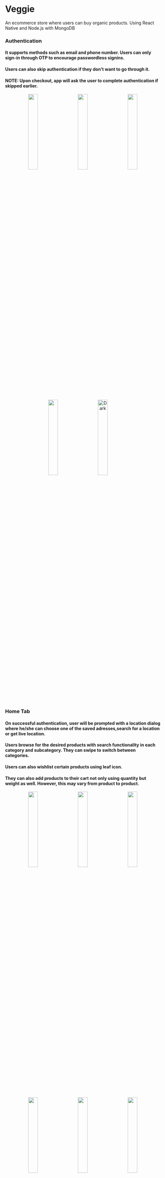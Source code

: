 # Veggie
An ecommerce store where users can buy organic products.
Using React Native and Node.js with MongoDB

### Authentication 
#### It supports methods such as email and phone number. Users can only sign-in through OTP to encourage passwordless signins.
#### Users can also skip authentication if they don't want to go through it.
#### NOTE: Upon checkout, app will ask the user to complete authentication if skipped earlier.

<p align="center">
  <img src="https://user-images.githubusercontent.com/53737668/121202036-9b3a4600-c892-11eb-9551-ccd93f960cfe.png" width="25%">
&nbsp; &nbsp; &nbsp; &nbsp;
  <img src="https://user-images.githubusercontent.com/53737668/121202053-9ecdcd00-c892-11eb-9152-c539d40ca03c.png" width="25%">
  &nbsp; &nbsp; &nbsp; &nbsp;
  <img src="https://user-images.githubusercontent.com/53737668/121202063-a2615400-c892-11eb-9c91-ca3d2a6ea978.png" width="25%">
</p>
<p align="center">
  <img src="https://user-images.githubusercontent.com/53737668/121202081-a4c3ae00-c892-11eb-8355-147ca3eeef97.png" width="25%">
&nbsp; &nbsp; &nbsp; &nbsp;
  <img alt="Dark" src="https://user-images.githubusercontent.com/53737668/121202084-a68d7180-c892-11eb-8d46-f9e616d5d37e.png" width="25%">
  &nbsp; &nbsp; &nbsp; &nbsp;
</p>


### Home Tab
#### On successful authentication, user will be prompted with a location dialog where he/she can choose one of the saved adresses,search for a location or get live location.
#### Users browse for the desired products with search functionality in each category and subcategory. They can swipe to switch between categories.
#### Users can also wishlist certain products using leaf icon.
#### They can also add products to their cart not only using quantity but weight as well. However, this may vary from product to product.

<p align="center">
  <img src="https://user-images.githubusercontent.com/53737668/121203515-ca04ec00-c893-11eb-8cb3-5b81f97675f2.png" width="25%">
&nbsp; &nbsp; &nbsp; &nbsp;
  <img src="https://user-images.githubusercontent.com/53737668/121203539-ce310980-c893-11eb-8896-e6afeaa7b454.png" width="25%">
  &nbsp; &nbsp; &nbsp; &nbsp;
  <img src="https://user-images.githubusercontent.com/53737668/121203665-e99c1480-c893-11eb-973e-77fffff62142.png" width="25%">
</p>
<p align="center">
  <img src="https://user-images.githubusercontent.com/53737668/121203672-ebfe6e80-c893-11eb-9e22-b2a196f024c1.png" width="25%">
&nbsp; &nbsp; &nbsp; &nbsp;
  <img src="https://user-images.githubusercontent.com/53737668/121203688-eef95f00-c893-11eb-826e-b3bb24935baf.png" width="25%">
  &nbsp; &nbsp; &nbsp; &nbsp;
  <img src="https://user-images.githubusercontent.com/53737668/121203956-2536de80-c894-11eb-9fb0-3490fddaf208.png" width="25%">
</p>
<p align="center">
  <img  src="https://user-images.githubusercontent.com/53737668/121203968-2831cf00-c894-11eb-9f3d-a5396e0c071d.png" width="25%">
  &nbsp; &nbsp; &nbsp; &nbsp;
  <img src="https://user-images.githubusercontent.com/53737668/121203962-26680b80-c894-11eb-8d3b-ef850b5f5e4c.png" width="25%">
&nbsp; &nbsp; &nbsp; &nbsp;  
</p>

### Search Tab
#### Here user can directly search for products they require and add them to the cart.
<p align="center">
  <img  src="https://user-images.githubusercontent.com/53737668/121206212-e99d1400-c895-11eb-98dc-9cce01f181ca.png" width="25%">
  &nbsp; &nbsp; &nbsp; &nbsp;
  <img src="https://user-images.githubusercontent.com/53737668/121206222-eb66d780-c895-11eb-8821-ea7e8ce9d5f6.png" width="25%">
&nbsp; &nbsp; &nbsp; &nbsp;  
</p>

### Cart Tab
#### Here,all the added items will be visible. User can still change the location if he's not happy with the chosen one.
#### Upon checkout, all details will be visible along with the bill.Then, user will be prompted to select a payment method. After checkout, an order confirmation message will appear.

<p align="center">
  <img src="https://user-images.githubusercontent.com/53737668/121206555-308b0980-c896-11eb-8387-1cd91fd3b748.png" width="25%">
&nbsp; &nbsp; &nbsp; &nbsp;
  <img src="https://user-images.githubusercontent.com/53737668/121206574-34b72700-c896-11eb-80d6-af101033ea4f.png" width="25%">
  &nbsp; &nbsp; &nbsp; &nbsp;
  <img src="https://user-images.githubusercontent.com/53737668/121206606-3c76cb80-c896-11eb-9e9c-29315129c49b.png" width="25%">
</p>
<p align="center">
  <img src="https://user-images.githubusercontent.com/53737668/121206612-3da7f880-c896-11eb-9dba-ef94ff9b4410.png" width="25%">
&nbsp; &nbsp; &nbsp; &nbsp;
  <img src="https://user-images.githubusercontent.com/53737668/121206621-40a2e900-c896-11eb-800d-a29a3b225696.png" width="25%">
  &nbsp; &nbsp; &nbsp; &nbsp;
</p>







